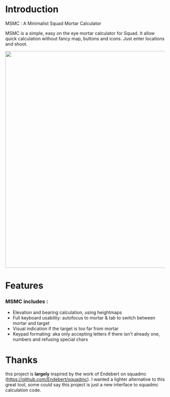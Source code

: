 # Introduction
 MSMC : A Minimalist Squad Mortar Calculator
 
 MSMC is a simple, easy on the eye mortar calculator for Squad.
 It allow quick calculation without fancy map, buttons and icons. Just enter locations and shoot.
 
 <p align="center">
   <img width="722" height="684" src="https://i.imgur.com/uFnqK3X.gif">
 </p>
 
# Features

### MSMC includes :
- Elevation and bearing calculation, using heightmaps
- Full keyboard usability: autofocus to mortar & tab to switch between mortar and target
- Visual indication if the target is too far from mortar
- Keypad formating: aka only accepting letters if there isn't already one, numbers and refusing special chars


# Thanks

this project is **largely** inspired by the work of Endebert on squadmc (https://github.com/Endebert/squadmc).
I wanted a lighter alternative to this great tool, some could say this project is just a new interface to squadmc calculation code.


